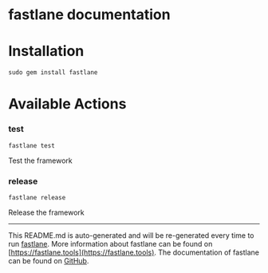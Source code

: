 fastlane documentation
================
# Installation
```
sudo gem install fastlane
```
# Available Actions
### test
```
fastlane test
```
Test the framework
### release
```
fastlane release
```
Release the framework

----

This README.md is auto-generated and will be re-generated every time to run [fastlane](https://fastlane.tools).
More information about fastlane can be found on [https://fastlane.tools](https://fastlane.tools).
The documentation of fastlane can be found on [GitHub](https://github.com/fastlane/fastlane/tree/master/fastlane).